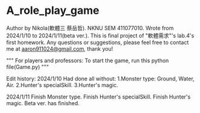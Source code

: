 # A_role_play_game
Author by Nikola(軟體三 蔡岳哲).
NKNU SEM 411077010.
Wrote from 2024/1/10 to 2024/1/11(beta ver.).
This is final project of "軟體需求"'s lab.4's first homework.
Any questions or suggestions, please feel free to contact me at aaron911024@gmail.com, thank you!

"""
For players and professors:
To start the game, run this python file(Game.py)
"""

Edit history:
2024/1/10
Had done all without:
1.Monster type: Ground, Water, Air.
2.Hunter's specialSkill.
3.Hunter's magic.

2024/1/11
Finish Monster type.
Finish Hunter's specialSkill.
Finish Hunter's magic.
Beta ver. has finished.
